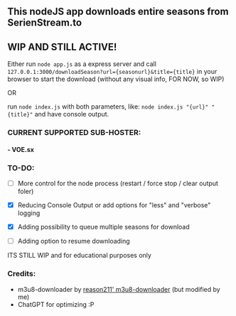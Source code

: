 ## This nodeJS app downloads entire seasons from SerienStream.to 

## WIP AND STILL ACTIVE!

Either run `node app.js` as a express server and call `127.0.0.1:3000/downloadSeason?url={seasonurl}&title={title}` in your browser to start the download (without any visual info, FOR NOW, so WIP)

OR

run `node index.js` with both parameters, like: `node index.js "{url}" "{title}"` and have console output.

### CURRENT SUPPORTED SUB-HOSTER:
#### - VOE.sx

### TO-DO:
- [ ] More control for the node process (restart / force stop / clear output foler)
- [x] Reducing Console Output or add options for "less" and "verbose" logging
- [x] Adding possibility to queue multiple seasons for download
- [ ] Adding option to resume downloading


ITS STILL WIP and for educational purposes only

### Credits:
- m3u8-downloader by [reason211' m3u8-downloader](https://github.com/reason211/m3u8-downloader) (but modified by me)
- ChatGPT for optimizing :P